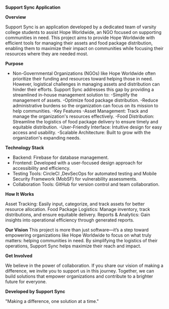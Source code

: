 **Support Sync Application**

**Overview**

Support Sync is an application developed by a dedicated team of varsity college students to assist Hope Worldwide, an NGO focused on supporting communities in need. This project aims to provide Hope Worldwide with efficient tools for managing their assets and food package distribution, enabling them to maximize their impact on communities while focusing their resources where they are needed most.

**Purpose**

  - Non-Governmental Organizations (NGOs) like Hope Worldwide often prioritize their funding and resources toward helping those in need. However, logistical challenges in managing assets and distribution can hinder their efforts. Support Sync addresses this gap by providing a streamlined in-house management solution to:
-Simplify the management of assets.
-Optimize food package distribution.
-Reduce administrative burdens so the organization can focus on its mission to help communities.
-Key Features
-Asset Management: Track and manage the organization's resources effectively.
-Food Distribution: Streamline the logistics of food package delivery to ensure timely and equitable distribution.
-User-Friendly Interface: Intuitive design for easy access and usability.
-Scalable Architecture: Built to grow with the organization's expanding needs.

 **Technology Stack**
 
 - Backend: Firebase for database management.
 - Frontend: Developed with a user-focused design approach for accessibility and efficiency.
 - Testing Tools: CircleCI ,DevSecOps for automated testing and Mobile Security Framework (MobSF) for vulnerability assessments.
 - Collaboration Tools: GitHub for version control and team collaboration.

**How It Works**

Asset Tracking: Easily input, categorize, and track assets for better resource allocation.
Food Package Logistics: Manage inventory, track distributions, and ensure equitable delivery.
Reports & Analytics: Gain insights into operational efficiency through generated reports.

**Our Vision**
This project is more than just software—it’s a step toward empowering organizations like Hope Worldwide to focus on what truly matters: helping communities in need. By simplifying the logistics of their operations, Support Sync helps maximize their reach and impact.

**Get Involved**

We believe in the power of collaboration. If you share our vision of making a difference, we invite you to support us in this journey. Together, we can build solutions that empower organizations and contribute to a brighter future for everyone.

**Developed by Support Sync**

"Making a difference, one solution at a time."
